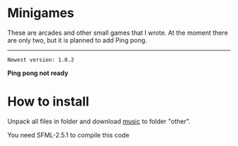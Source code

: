 # Minigames

These are arcades and other small games that I wrote. At the moment there are only two, but it is planned to add Ping pong.
***
`Newest version: 1.0.2`

**Ping pong not ready**

How to install
=====================
Unpack all files in folder and download [music](https://drive.google.com/open?id=1IumFXr8ad1uYC6iPsBjOCfiDrXN2U3Sn) to folder "other".

You need SFML-2.5.1 to compile this code

